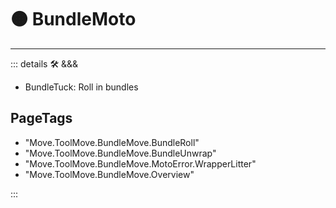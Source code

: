 
# 🟠 <move>BundleMoto</move>

---

<!-- =================================================== -->
<!-- =================================================== -->
<!-- =================================================== -->
<!-- =================================================== -->
<!-- =================================================== -->
::: details 🛠 <dev>&&&</dev>

- BundleTuck: Roll in bundles

<h2>PageTags</h2>

- "Move.ToolMove.BundleMove.BundleRoll"
- "Move.ToolMove.BundleMove.BundleUnwrap"
- "Move.ToolMove.BundleMove.MotoError.WrapperLitter"
- "Move.ToolMove.BundleMove.Overview"

:::
